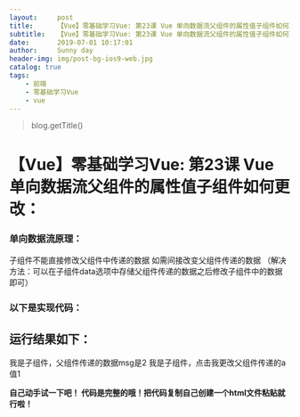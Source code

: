 ```yaml
---
layout:     post
title:      【Vue】零基础学习Vue: 第23课 Vue 单向数据流父组件的属性值子组件如何更改：
subtitle:   【Vue】零基础学习Vue: 第23课 Vue 单向数据流父组件的属性值子组件如何更改：
date:       2019-07-01 10:17:01
author:     Sunny day
header-img: img/post-bg-ios9-web.jpg
catalog: true
tags:
    - 前端
    - 零基础学习Vue
    - vue
---
```

>blog.getTitle() 

# 【Vue】零基础学习Vue: 第23课 Vue 单向数据流父组件的属性值子组件如何更改：


### 单向数据流原理：

子组件不能直接修改父组件中传递的数据
如需间接改变父组件传递的数据 （解决方法：可以在子组件data选项中存储父组件传递的数据之后修改子组件中的数据 即可）

### []()[]()以下是实现代码：

<!DOCTYPE html> <html lang="en"> <head> <meta charset="UTF-8"> <title>子组件改变父组件参数</title> <!-- 引入vue --> <script src="https://cdn.jsdelivr.net/npm/vue/dist/vue.js"></script> </head> <body> <div id="app"> <!--引入子组件 父组件 向 自组件传msg，a值 --> <son :msg="msg" :a="a"></son> </div> <!-- 子组件son --> <template id="son"> <div> <div>我是子组件，父组件传递的数据msg是{{msg}}</div> <div @click="change">我是子组件，点击我更改父组件传递的a值{{b}}</div> </div> </template> <script> let son = { template:'/#son', props:['msg','a'], //定义子主件的变量 data(){ return { b:this.a //存储父组件传递的数据 } }, //子主件方法 methods:{ change(){ console.log('函数执行') this.b++ //修改子组件中的数据 } } } let vm = new Vue({ el:'/#app', //父组件 //父组件的数据 data:{ msg:2, a:1 }, //注册子组件 components:{ son } }) </script> </body> </html>

## 运行结果如下：

我是子组件，父组件传递的数据msg是2
我是子组件，点击我更改父组件传递的a值1

**自己动手试一下吧！
代码是完整的哦！把代码复制自己创建一个html文件粘贴就行啦！**


